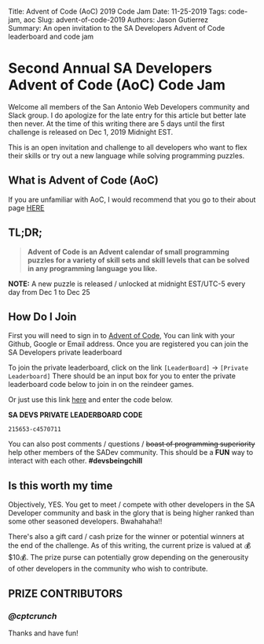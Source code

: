 Title: Advent of Code (AoC) 2019 Code Jam
Date: 11-25-2019
Tags: code-jam, aoc
Slug: advent-of-code-2019
Authors: Jason Gutierrez    
Summary: An open invitation to the SA Developers Advent of Code leaderboard and code jam

# Second Annual SA Developers Advent of Code (AoC) Code Jam

Welcome all members of the San Antonio Web Developers community and Slack group. I do
apologize for the late entry for this article but better late then never. At the time of
this writing there are 5 days until the first challenge is released on Dec 1, 2019 Midnight EST.  

This is an open invitation and challenge to all developers who want to flex their skills
or try out a new language while solving programming puzzles.

## What is Advent of Code (AoC)
If you are unfamiliar with AoC, I would recommend that you go to their about page [HERE](https://adventofcode.com/2019/about)

## **TL;DR;**

> **Advent of Code is an Advent calendar of small programming puzzles for a variety of skill sets and skill levels that can be solved in any programming language you like.**

**NOTE:**
A new puzzle is released / unlocked at midnight EST/UTC-5 every day from Dec 1 to Dec 25

## How Do I Join

First you will need to sign in to [Advent of Code](https://adventofcode.com/), You can link
with your Github, Google or Email address. Once you are registered you can join the SA Developers
private leaderboard

To join the private leaderboard, click on the link `[LeaderBoard]` -> `[Private Leaderboard]`
There should be an input box for you to enter the private leaderboard code below to join in on the
reindeer games. 

Or just use this link [here](https://adventofcode.com/2019/leaderboard/private) and enter the code below.  

**SA DEVS PRIVATE LEADERBOARD CODE**

`215653-c4570711`

You can also post comments / questions / ~~boast of programming superiority~~ help other
members of the SADev community. This should be a **FUN** way to interact with each other. **#devsbeingchill**

## Is this worth my time

Objectively, YES. You get to meet / compete with other developers in the SA Developer community
and bask in the glory that is being higher ranked than some other seasoned developers. Bwahahaha!!

There's also a gift card / cash prize for the winner or potential winners at the end of the challenge.
As of this writing, the current prize is valued at 💰$10💰. The prize purse can potentially grow depending
on the generousity of other developers in the community who wish to contribute.

## **PRIZE CONTRIBUTORS**

### *@cptcrunch*

Thanks and have fun!